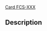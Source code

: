 [Card FCS-XXX](https://foocipes.atlassian.net/browse/FCS-XXX)

## Description

<!--- Add description -->
